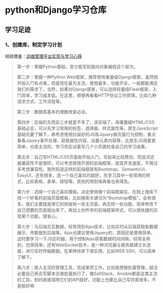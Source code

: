 #  python和Django学习仓库

## 学习足迹

### 1、创建库，制定学习计划

经验借鉴：[运维管理平台实现与学习心得](http://blog.51cto.com/lizhenliang/1864869)

>第一步：掌握Python基础，至少能写到面向对象编程这个层次。
>
>第二步：掌握一种Python Web框架，推荐使用重量级Django框架，虽然刚开始入门有点难，但是现在最为主流，使用最多，功能齐全，一般都能满足我们的需求了。当然，如果对Django感冒，可以选择轻量级Flask框架，入门简单，学习成本低。在这里，顺便再看看HTTP协议工作原理，比如几种请求方式、工作流程等。
>
>第三步：数据库基本的增删改查必会。
>
>第四步：后端的东西前三步就差不多了。该前端了，毋庸置疑HTML/CSS基础必会，可以先学习常用的标签、选择器、样式属性等。原生JavaScript基础先要了解下，再考虑使用封装好的JS库Jquery做页面行为控制，重点看看Jquery事件处理、获取属性内容、设置元素内容等，比原生JS用着更简单，也是主流的。学习完后试着写几个小页面检查自己的学习成果。
>
>第五步：自己写HTML/CSS页面刚开始入门，写起来比较费劲，而且浏览器兼容性不是很好。可以考虑使用开源的前端框架，提高开发速度，不用过多考虑兼容性。我所知道这样的前端框架有Bootstrap、SemanticUI、EasyUI，还有很多，选一个自己喜欢的就好，先学习其中一些常用的样式，比如表格、表单、按钮等。其他的用到啥再看也来得及。
>
>第六步：选择一个自己喜欢模板。决定使用哪个前端框架后，在网上搜索下找一个好看的前端页面模板，比如搜索关键词为"Bootstrap模板"，会有很多。我们主要就是用它的排版和一些主页面，再去除一些功能，简单修改下自己想要的页面就出来了，再加上你所学的前端框架样式，可以很快捷的实现某个功能，很省心。
>
>第七步：与后端交互数据，经常用到Ajax技术，比如实时从后端获取新数据展示、传数据到后端等。Ajax也建议使用Jquery的，原因还是使用简单。这时要学习一下JS定时器，用于控制Ajax获取数据时间间隔，经常会用到，也很简单。还有WebSocket技术，是一种浏览器与服务器建立长连接，进行实时传输数据。在某种场景下很实用，比如WEB SSH，可以简单了解下。
>
>第八步：嵌入主流的管理工具，完成某项工作。比如我想做批量管理，就没必要自己再去写脚本去做批量执行了，像SaltStack、Ansible都是这类主流的工具，到时直接调用它们的API就好，功能上也要比自己写完善很多，不是挺好嘛